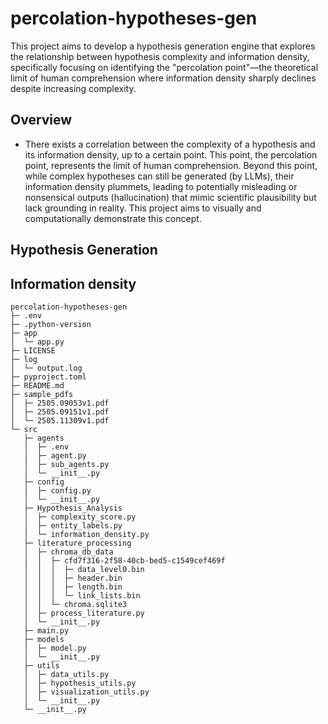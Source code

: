 # percolation-hypotheses-gen
This project aims to develop a hypothesis generation engine that explores the relationship between hypothesis complexity and information density, specifically focusing on identifying the "percolation point"—the theoretical limit of human comprehension where information density sharply declines despite increasing complexity.

## Overview
- There exists a correlation between the complexity of a hypothesis and its information density, up to a certain point. This point, the percolation point, represents the limit of human comprehension. Beyond this point, while complex hypotheses can still be generated (by LLMs), their information density plummets, leading to potentially misleading or nonsensical outputs (hallucination) that mimic scientific plausibility but lack grounding in reality. This project aims to visually and computationally demonstrate this concept.



## Hypothesis Generation
## Information density



```
percolation-hypotheses-gen
├─ .env
├─ .python-version
├─ app
│  └─ app.py
├─ LICENSE
├─ log
│  └─ output.log
├─ pyproject.toml
├─ README.md
├─ sample_pdfs
│  ├─ 2505.09053v1.pdf
│  ├─ 2505.09151v1.pdf
│  └─ 2505.11309v1.pdf
└─ src
   ├─ agents
   │  ├─ .env
   │  ├─ agent.py
   │  ├─ sub_agents.py
   │  └─ __init__.py
   ├─ config
   │  ├─ config.py
   │  └─ __init__.py
   ├─ Hypothesis_Analysis
   │  ├─ complexity_score.py
   │  ├─ entity_labels.py
   │  └─ information_density.py
   ├─ literature_processing
   │  ├─ chroma_db_data
   │  │  ├─ cfd7f316-2f58-40cb-bed5-c1549cef469f
   │  │  │  ├─ data_level0.bin
   │  │  │  ├─ header.bin
   │  │  │  ├─ length.bin
   │  │  │  └─ link_lists.bin
   │  │  └─ chroma.sqlite3
   │  ├─ process_literature.py
   │  └─ __init__.py
   ├─ main.py
   ├─ models
   │  ├─ model.py
   │  └─ __init__.py
   ├─ utils
   │  ├─ data_utils.py
   │  ├─ hypothesis_utils.py
   │  ├─ visualization_utils.py
   │  └─ __init__.py
   └─ __init__.py

```